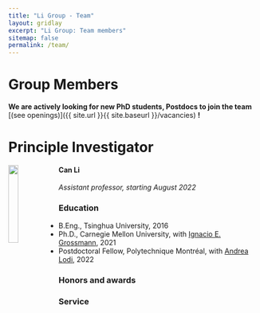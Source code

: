 ```yaml
---
title: "Li Group - Team"
layout: gridlay
excerpt: "Li Group: Team members"
sitemap: false
permalink: /team/
---
```


# Group Members

 **We are actively looking for new PhD students, Postdocs to join the team** [(see openings)]({{ site.url }}{{ site.baseurl }}/vacancies) **!**

# Principle Investigator
<img src="{{ site.url }}{{ site.baseurl }}/images/teampic/Can_Li.jpg" class="img-responsive" width="20%" style="float: left" />
  <h4>Can Li</h4>
   <i> Assistant professor, starting August 2022</i>
   <h3>Education</h3>
   <ul>
 <li>B.Eng., Tsinghua University, 2016</li>
 <li>Ph.D., Carnegie Mellon University, with <a href="http://egon.cheme.cmu.edu/" target="_blank">Ignacio E. Grossmann</a>, 2021</li>
 <li>Postdoctoral Fellow, Polytechnique Montréal, with <a href="https://www.gerad.ca/en/people/andrea-lodi" target="_blank">Andrea Lodi</a>, 2022</li>
</ul>
 <h3>Honors and awards</h3>
 <h3>Service</h3>
 <a href="/images/CV/Can_Li_CV_academia.pdf" target="_blank" class="icon"><i class="ai ai-cv-square ai-2x"></i></a>

<br /><br /><br /><br /><br /><br /><br /><br /><br /><br /><br />

